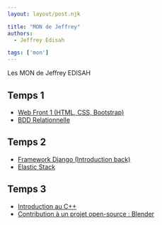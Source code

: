 ```yaml
---
layout: layout/post.njk

title: "MON de Jeffrey"
authors:
  - Jeffrey Edisah

tags: ['mon']
---
```


<!-- début résumé -->

Les MON de Jeffrey EDISAH

<!-- fin résumé -->

## Temps 1

 - [Web Front 1 (HTML, CSS, Bootstrap)](./mons/webfront1)
 - [BDD Relationnelle](./mons/bddr)

## Temps 2

- [Framework Django (Introduction back)](./mons/django)
- [Elastic Stack](./mons/elastic)

## Temps 3

- [Introduction au C++](./mons/cpp)
- [Contribution à un projet open-source : Blender](./mons/openSource)